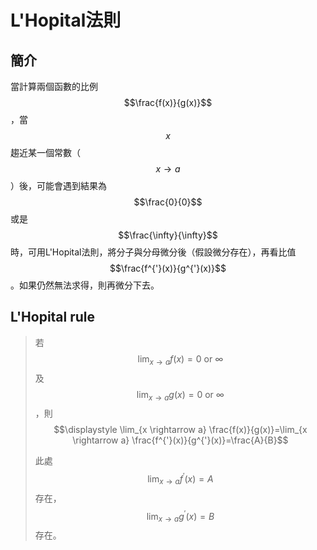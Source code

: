 # L'Hopital法則

## 簡介

當計算兩個函數的比例$$\frac{f(x)}{g(x)}$$，當$$x$$趨近某一個常數（$$x\rightarrow a$$）後，可能會遇到結果為$$\frac{0}{0}$$或是$$\frac{\infty}{\infty}$$時，可用L'Hopital法則，將分子與分母微分後（假設微分存在），再看比值$$\frac{f^{'}(x)}{g^{'}(x)}$$。如果仍然無法求得，則再微分下去。

## L'Hopital rule

> 若$$\lim_{x \rightarrow a} f(x) = 0 \text{ or } \infty$$及 $$\lim_{x \rightarrow a} g(x) = 0 \text{ or } \infty$$，則 $$\displaystyle \lim_{x \rightarrow a} \frac{f(x)}{g(x)}=\lim_{x \rightarrow a} \frac{f^{'}(x)}{g^{'}(x)}=\frac{A}{B}$$
>
> 此處 $$\lim_{x \rightarrow a} f^{'}(x)=A$$存在， $$\lim_{x \rightarrow a} g^{'}(x)=B$$存在。


